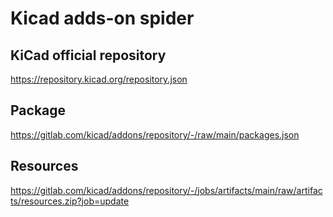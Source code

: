 # Kicad adds-on spider

## KiCad official repository

https://repository.kicad.org/repository.json

## Package

https://gitlab.com/kicad/addons/repository/-/raw/main/packages.json

## Resources

https://gitlab.com/kicad/addons/repository/-/jobs/artifacts/main/raw/artifacts/resources.zip?job=update
